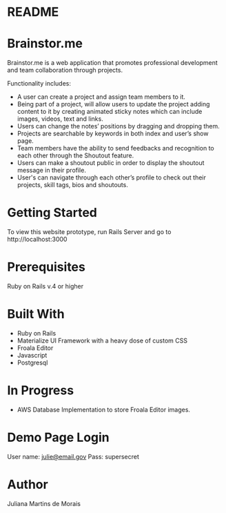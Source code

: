 # README

# Brainstor.me

Brainstor.me is a web application that promotes professional development and team collaboration through projects. 

Functionality includes:
* A user can create a project and assign team members to it. 
* Being part of a project, will allow users to update the project adding content to it by creating animated sticky notes which can include images, videos, text and links. 
* Users can change the notes’ positions by dragging and dropping them.
* Projects are searchable by keywords in both index and user’s show page. 
* Team members have the ability to send feedbacks and recognition to each other through the Shoutout feature. 
* Users can make a shoutout public in order to display the shoutout message in their profile.
* User's can navigate through each other’s profile to check out their projects, skill tags, bios and shoutouts.


# Getting Started
To view this website prototype, run Rails Server and go to http://localhost:3000

# Prerequisites
Ruby on Rails v.4 or higher

# Built With
* Ruby on Rails
* Materialize UI Framework with a heavy dose of custom CSS
* Froala Editor
* Javascript
* Postgresql

# In Progress
* AWS Database Implementation to store Froala Editor images.

# Demo Page Login
User name: julie@email.gov Pass: supersecret

# Author
Juliana Martins de Morais

